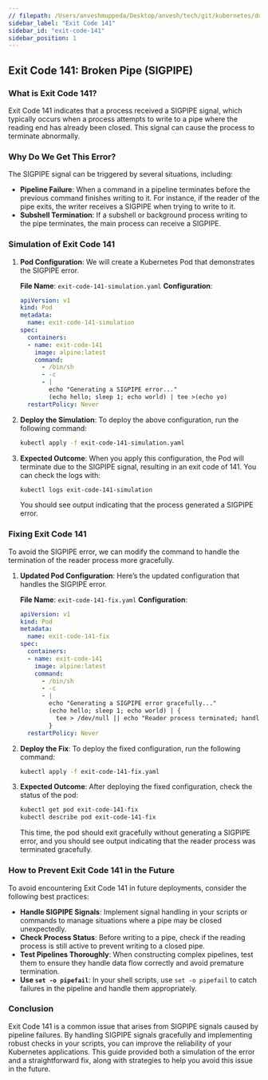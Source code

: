 ```yaml
---
// filepath: /Users/anveshmuppeda/Desktop/anvesh/tech/git/kubernetes/docs/012-troubleshoot/exit-code-141/exit-code-141.md
sidebar_label: "Exit Code 141"
sidebar_id: "exit-code-141"
sidebar_position: 1
---
```


## Exit Code 141: Broken Pipe (SIGPIPE)

### What is Exit Code 141?
Exit Code 141 indicates that a process received a SIGPIPE signal, which typically occurs when a process attempts to write to a pipe where the reading end has already been closed. This signal can cause the process to terminate abnormally.

### Why Do We Get This Error?
The SIGPIPE signal can be triggered by several situations, including:
- **Pipeline Failure**: When a command in a pipeline terminates before the previous command finishes writing to it. For instance, if the reader of the pipe exits, the writer receives a SIGPIPE when trying to write to it.
- **Subshell Termination**: If a subshell or background process writing to the pipe terminates, the main process can receive a SIGPIPE.

### Simulation of Exit Code 141

1. **Pod Configuration**:
   We will create a Kubernetes Pod that demonstrates the SIGPIPE error.

   **File Name**: `exit-code-141-simulation.yaml`
   **Configuration**:
   ```yaml
   apiVersion: v1
   kind: Pod
   metadata:
     name: exit-code-141-simulation
   spec:
     containers:
     - name: exit-code-141
       image: alpine:latest
       command:
         - /bin/sh
         - -c
         - |
           echo "Generating a SIGPIPE error..."
           (echo hello; sleep 1; echo world) | tee >(echo yo)
     restartPolicy: Never
   ```

2. **Deploy the Simulation**:
   To deploy the above configuration, run the following command:
   ```bash
   kubectl apply -f exit-code-141-simulation.yaml
   ```

3. **Expected Outcome**:
   When you apply this configuration, the Pod will terminate due to the SIGPIPE signal, resulting in an exit code of 141. You can check the logs with:
   ```bash
   kubectl logs exit-code-141-simulation
   ```
   You should see output indicating that the process generated a SIGPIPE error.

### Fixing Exit Code 141

To avoid the SIGPIPE error, we can modify the command to handle the termination of the reader process more gracefully.

1. **Updated Pod Configuration**:
   Here’s the updated configuration that handles the SIGPIPE error.

   **File Name**: `exit-code-141-fix.yaml`
   **Configuration**:
   ```yaml
   apiVersion: v1
   kind: Pod
   metadata:
     name: exit-code-141-fix
   spec:
     containers:
     - name: exit-code-141
       image: alpine:latest
       command:
         - /bin/sh
         - -c
         - |
           echo "Generating a SIGPIPE error gracefully..."
           (echo hello; sleep 1; echo world) | {
             tee > /dev/null || echo "Reader process terminated; handling gracefully."
           }
     restartPolicy: Never
   ```

2. **Deploy the Fix**:
   To deploy the fixed configuration, run the following command:
   ```bash
   kubectl apply -f exit-code-141-fix.yaml
   ```

3. **Expected Outcome**:
   After deploying the fixed configuration, check the status of the pod:
   ```bash
   kubectl get pod exit-code-141-fix
   kubectl describe pod exit-code-141-fix
   ```
   This time, the pod should exit gracefully without generating a SIGPIPE error, and you should see output indicating that the reader process was terminated gracefully.

### How to Prevent Exit Code 141 in the Future
To avoid encountering Exit Code 141 in future deployments, consider the following best practices:
- **Handle SIGPIPE Signals**: Implement signal handling in your scripts or commands to manage situations where a pipe may be closed unexpectedly.
- **Check Process Status**: Before writing to a pipe, check if the reading process is still active to prevent writing to a closed pipe.
- **Test Pipelines Thoroughly**: When constructing complex pipelines, test them to ensure they handle data flow correctly and avoid premature termination.
- **Use `set -o pipefail`**: In your shell scripts, use `set -o pipefail` to catch failures in the pipeline and handle them appropriately.

### Conclusion
Exit Code 141 is a common issue that arises from SIGPIPE signals caused by pipeline failures. By handling SIGPIPE signals gracefully and implementing robust checks in your scripts, you can improve the reliability of your Kubernetes applications. This guide provided both a simulation of the error and a straightforward fix, along with strategies to help you avoid this issue in the future.